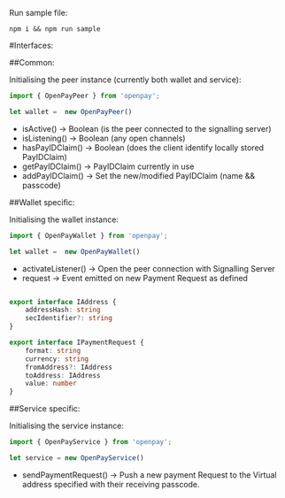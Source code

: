 Run sample file:
```
npm i && npm run sample
```

#Interfaces:

##Common:

Initialising the peer instance (currently both wallet and service):


```js
import { OpenPayPeer } from 'openpay';

let wallet =  new OpenPayPeer()

```


* isActive() -> Boolean (is the peer connected to the signalling server)
* isListening() -> Boolean (any open channels)
* hasPayIDClaim() -> Boolean (does the client identify locally stored PayIDClaim)
* getPayIDClaim() -> PayIDClaim currently in use
* addPayIDClaim() -> Set the new/modified PayIDClaim (name && passcode)


##Wallet specific:

Initialising the wallet instance: 

```js
import { OpenPayWallet } from 'openpay';

let wallet =  new OpenPayWallet()

```

* activateListener() -> Open the peer connection with Signalling Server
* request -> Event emitted on new Payment Request as defined

```ts

export interface IAddress {
    addressHash: string
    secIdentifier?: string
}

export interface IPaymentRequest {
    format: string
    currency: string
    fromAddress?: IAddress
    toAddress: IAddress
    value: number
}
```


##Service specific:

Initialising the service instance:

```js
import { OpenPayService } from 'openpay';

let service = new OpenPayService()
```

* sendPaymentRequest() -> Push a new payment Request to the Virtual address specified with their receiving passcode.
